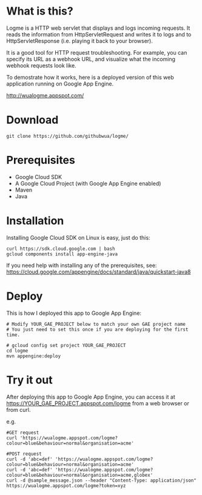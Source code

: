 # What is this?

Logme is a HTTP web servlet that displays and logs incoming requests. It reads the information from HttpServletRequest and writes it to logs and to HttpServletResponse (i.e. playing it back to your browser).

It is a good tool for HTTP request troubleshooting.  For example, you can specify its URL as a webhook URL, and visualize what the incoming webhook requests look like.

To demostrate how it works, here is a deployed version of this web application running on Google App Engine.

http://wualogme.appspot.com/

# Download
```
git clone https://github.com/githubwua/logme/
```

# Prerequisites

- Google Cloud SDK
- A Google Cloud Project (with Google App Engine enabled)
- Maven
- Java


# Installation

Installing Google Cloud SDK on Linux is easy, just do this:

```
curl https://sdk.cloud.google.com | bash
gcloud components install app-engine-java
```

If you need help with installing any of the prerequisites, see: https://cloud.google.com/appengine/docs/standard/java/quickstart-java8

# Deploy

This is how I deployed this app to Google App Engine:

```
# Modify YOUR_GAE_PROJECT below to match your own GAE project name
# You just need to set this once if you are deploying for the first time.

# gcloud config set project YOUR_GAE_PROJECT
cd logme
mvn appengine:deploy
```

# Try it out

After deploying this app to Google App Engine, you can access it at https://YOUR_GAE_PROJECT.appspot.com/logme from a web browser or from curl.

e.g.

```
#GET request
curl 'https://wualogme.appspot.com/logme?colour=blue&behaviour=normal&organisation=acme'

#POST request
curl -d 'abc=def' 'https://wualogme.appspot.com/logme?colour=blue&behaviour=normal&organisation=acme'
curl -d 'abc=def' 'https://wualogme.appspot.com/logme?colour=blue&behaviour=normal&organisation=acme,globex'
curl -d @sample_message.json --header "Content-Type: application/json" https://wualogme.appspot.com/logme?token=xyz
```
